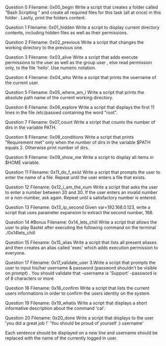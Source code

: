 Question 0
Filename: 0x00_begin
Write a  script that creates a folder called "Bash Scripting "  and create all required files for this task (all at once) in this folder . Lastly, print the folders content. 

Question 1
Filename: 0x01_hidden
Write a script to display current directory contents, including hidden files as well as their permissions. 

Question 2
Filename: 0x02_previous
Write a script that changes the working directory to the previous one.

Question 3
Filename: 0x03_alive
Write a script that adds execute permissions to the user as well as the group user , else read permission only, to the file 'hello'. Use numeric notation.

Question 4
Filename: 0x04_who
Write a script that prints  the username of the current user.

Question 5
Filename: 0x05_where_am_i
Write a script that prints the absolute path name of the current working directory.

Question 6
Filename: 0x06_explore
Write a script that displays the first 11 lines in the file /etc/passwd containing the word "root".

Question 7
Filename: 0x07_count
Write a script that counts the number of dirs in the variable PATH.

Question 8
Filename: 0x08_conditions
Write a script that prints "Requirement met" only when the number of dirs in the variable $PATH equals 2.
Otherwise print number of dirs. 

Question 9
Filename: 0x09_show_me
Write a script to display all items in $HOME variable.

Question 11
Filename: 0x11_do_f_exist
Write a script that prompts the user to enter the name of a file. Repeat until the user enters a file that exists.

Question 12
Filename: 0x12_i_am_the_num
Write a script that asks the user to enter a number between 20 and 30. If the user enters an invalid number or a non-number, ask again. Repeat until a satisfactory number is entered.

Question 13
Filename: 0x13_ip_second
Given var=192.168.0.123, write a script that uses parameter expansion to extract the second number, 168.

Question 14
#Bonus
Filename: 0x14_lets_chill
Write a script that allows the user to play Bastet after executing the following command on the terminal ./0x14lets_chill

Question 15
Filename: 0x15_alias
Write a script that lists all present aliases and then creates an alias called 'exec' which adds execution permission to everyone. 

Question 17
Filename: 0x17_validate_user
3.Write a script that prompts the user to input his/her username & password (password shouldn't be visible on prompt) .
You should validate that 
 -username is 'Support' 
-password is of 8 characters or more  

Question 18
Filename: 0x18_confirm
Write a script that lists the current users informations in order to confirm the users identity on the system.

Question 19
Filename: 0x19_whatis
Write a script that displays a short informative description about the command 'cal'.

Question 20
Filename: 0x20_done
Write a script that displays to the user 'you did a great job !'
'You should be proud of yourself :) username'

Each sentence should be displayed on a new line and username should be replaced with the name of the  currently logged in user.

